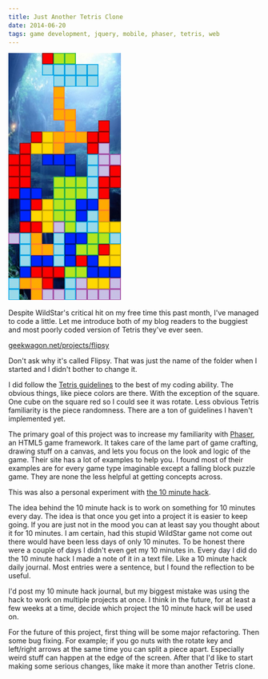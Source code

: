 ```yaml
---
title: Just Another Tetris Clone
date: 2014-06-20
tags: game development, jquery, mobile, phaser, tetris, web
---
```


![It wasn't me][pic-1]

Despite WildStar's critical hit on my free time this past month, I've managed to code a little. Let
me introduce both of my blog readers to the buggiest and most poorly coded version of Tetris they've
ever seen.

[geekwagon.net/projects/flipsy][link-1]

Don't ask why it's called Flipsy. That was just the name of the folder when I started and I didn't
bother to change it.

<!-- more -->

I did follow the [Tetris guidelines][link-2] to the best of my coding ability. The obvious things,
like piece colors are there. With the exception of the square. One cube on the square red so I could
see it was rotate. Less obvious Tetris familiarity is the piece randomness. There are a ton of
guidelines I haven't implemented yet.

The primary goal of this project was to increase my familiarity with [Phaser][link-3], an HTML5 game
framework. It takes care of the lame part of game crafting, drawing stuff on a canvas, and lets you
focus on the look and logic of the game. Their site has a lot of examples to help you. I found most
of their examples are for every game type imaginable except a falling block puzzle game. They are
none the less helpful at getting concepts across.

This was also a personal experiment with [the 10 minute hack][link-4].

The idea behind the 10 minute hack is to work on something for 10 minutes every day. The idea is
that once you get into a project it is easier to keep going. If you are just not in the mood you can
at least say you thought about it for 10 minutes. I am certain, had this stupid WildStar game not
come out there would have been less days of only 10 minutes. To be honest there were a couple of
days I didn't even get my 10 minutes in. Every day I did do the 10 minute hack I made a note of it
in a text file. Like a 10 minute hack daily journal. Most entries were a sentence, but I found the
reflection to be useful.

I'd post my 10 minute hack journal, but my biggest mistake was using the hack to work on multiple
projects at once. I think in the future, for at least a few weeks at a time, decide which project
the 10 minute hack will be used on.

For the future of this project, first thing will be some major refactoring. Then some bug fixing.
For example; if you go nuts with the rotate key and left/right arrows at the same time you can split
a piece apart. Especially weird stuff can happen at the edge of the screen. After that I'd like to
start making some serious changes, like make it more than another Tetris clone.

[pic-1]: ../images/2014-06-15at8.00.34PM.png "Someone sucks at Tetris."
[link-1]: http://geekwagon.net/projects/flipsy/
[link-2]: http://tetris.wikia.com/wiki/Tetris_Guideline
[link-3]: http://phaser.io/
[link-4]: http://lifehacker.com/5889332/the-10-minute-hack
